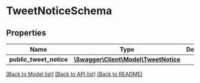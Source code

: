 # TweetNoticeSchema

## Properties
Name | Type | Description | Notes
------------ | ------------- | ------------- | -------------
**public_tweet_notice** | [**\Swagger\Client\Model\TweetNotice**](TweetNotice.md) |  | 

[[Back to Model list]](../../README.md#documentation-for-models) [[Back to API list]](../../README.md#documentation-for-api-endpoints) [[Back to README]](../../README.md)

